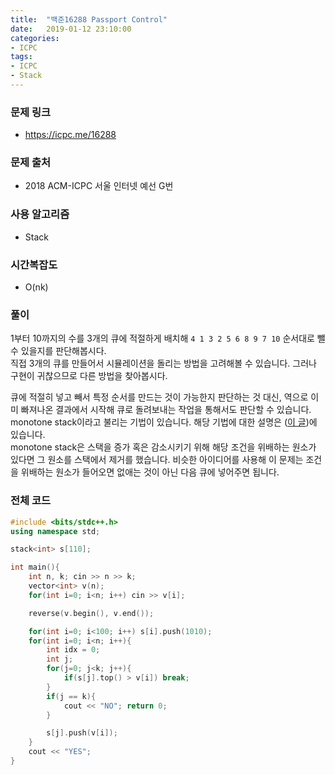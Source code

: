 ```yaml
---
title:  "백준16288 Passport Control"
date:   2019-01-12 23:10:00
categories:
- ICPC
tags:
- ICPC
- Stack
---
```


### 문제 링크
* https://icpc.me/16288

### 문제 출처
* 2018 ACM-ICPC 서울 인터넷 예선 G번

### 사용 알고리즘
* Stack

### 시간복잡도
* O(nk)

### 풀이
1부터 10까지의 수를 3개의 큐에 적절하게 배치해 `4 1 3 2 5 6 8 9 7 10` 순서대로 뺄 수 있을지를 판단해봅시다.<br>
직접 3개의 큐를 만들어서 시뮬레이션을 돌리는 방법을 고려해볼 수 있습니다. 그러나 구현이 귀찮으므로 다른 방법을 찾아봅시다.

큐에 적절히 넣고 빼서 특정 순서를 만드는 것이 가능한지 판단하는 것 대신, 역으로 이미 빠져나온 결과에서 시작해 큐로 돌려보내는 작업을 통해서도 판단할 수 있습니다.<br>
monotone stack이라고 불리는 기법이 있습니다. 해당 기법에 대한 설명은 (<a href = "https://justicehui.github.io/2019/01/01/monotoneStack.html">이 글</a>)에 있습니다.<br>
monotone stack은 스택을 증가 혹은 감소시키기 위해 해당 조건을 위배하는 원소가 있다면 그 원소를 스택에서 제거를 했습니다. 비슷한 아이디어를 사용해 이 문제는 조건을 위배하는 원소가 들어오면 없애는 것이 아닌 다음 큐에 넣어주면 됩니다.

### 전체 코드
```cpp
#include <bits/stdc++.h>
using namespace std;

stack<int> s[110];

int main(){
	int n, k; cin >> n >> k;
	vector<int> v(n);
	for(int i=0; i<n; i++) cin >> v[i];

	reverse(v.begin(), v.end());

	for(int i=0; i<100; i++) s[i].push(1010);
	for(int i=0; i<n; i++){
		int idx = 0;
		int j;
		for(j=0; j<k; j++){
			if(s[j].top() > v[i]) break;
		}
		if(j == k){
			cout << "NO"; return 0;
		}

		s[j].push(v[i]);
	}
	cout << "YES";
}
```
